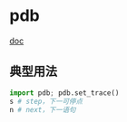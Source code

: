 # pdb
[doc](https://docs.python.org/3.6/library/pdb.html)

## 典型用法
```python
import pdb; pdb.set_trace()
s # step，下一可停点
n # next，下一语句
```

